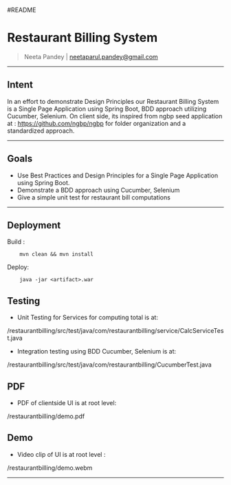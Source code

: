 #README
# Restaurant Billing System
> 
> Neeta Pandey | neetaparul.pandey@gmail.com 
> 
------------------------------------------------------------
## Intent

In an effort to demonstrate Design Principles our Restaurant Billing System is a Single Page Application using Spring Boot, BDD approach utilizing Cucumber, Selenium. On client side, its inspired from ngbp seed application at : https://github.com/ngbp/ngbp for folder organization and a standardized approach.

------------------------------------------------------------

## Goals

* Use Best Practices and Design Principles for a Single Page Application using Spring Boot.
* Demonstrate a BDD approach using Cucumber, Selenium
* Give a simple unit test for restaurant bill computations

------------------------------------------------------------

## Deployment 

Build : 

		mvn clean && mvn install

Deploy:

		java -jar <artifact>.war 


## Testing 

- Unit Testing for Services for computing total is at: 

/restaurantbilling/src/test/java/com/restaurantbilling/service/CalcServiceTest.java

- Integration testing using BDD Cucumber, Selenium is at:

/restaurantbilling/src/test/java/com/restaurantbilling/CucumberTest.java


## PDF 

- PDF of clientside UI is at root level:

/restaurantbilling/demo.pdf

## Demo 

- Video clip of UI is at root level : 

/restaurantbilling/demo.webm

------------------------------------------------------------
